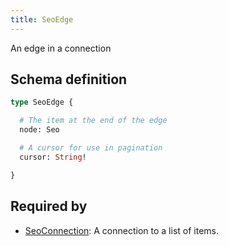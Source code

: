 ```yaml
---
title: SeoEdge
---
```


An edge in a connection

## Schema definition
```graphql
type SeoEdge {

  # The item at the end of the edge
  node: Seo 

  # A cursor for use in pagination
  cursor: String! 

}
```

## Required by
* [SeoConnection](graphql/schema/seoconnection.md): A connection to a list of items.
